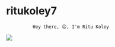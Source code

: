 # ritukoley7
              Hey there, 😉, I'm Ritu Koley

![](https://leetcard.jacoblin.cool/Rii_7?ext=heatmap)
<!DOCTYPE html>
<html lang="en">
<head>
    <meta charset="UTF-8">
    <meta name="viewport" content="width=device-width, initial-scale=1.0">
    <title>my page</title>
</head>
<body>
    <a href="https://www.hackerrank.com/profile/ritukoleyrk7">
        <i class="fab fa-hackerrank"></i>
    </a>
</body>
</html>


